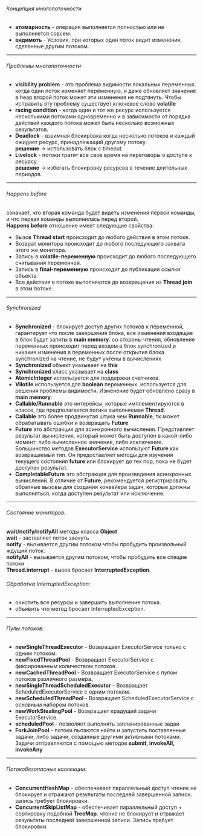 
###### Концепция многопоточности
- **атомарность** - операция выполняется полностью или не выполняется совсем.
- **видимоть** - Условия, при которых один поток видит изменения, сделанные другим потоком.
---

###### Проблемы многопоточности
- **visibility problem** - это проблема видимости локальных переменных. когда один поток изменяет переменную, и даже обновляет значение в heap второй поток может эти изменения не подтянуть. Чтобы исправить эту проблему существует ключевое слово **volatile**
- **racing condition** - когда один и тот же ресурс используется несколькими потоками одновременно и в зависимости от порядка действий каждого потока может быть несколько возможных результатов.
- **Deadlock** - взаимная блокировка когда несколько потоков и каждый ожидает ресурс, принадлежащий другому потоку.\
**решение** -> использовать блок с timeout.
- **Livelock** - потоки тратят все свое время на переговоры о доступе к ресурсу.\
**решение** -> избегать блокировку ресурсов в течение длительных периодов.
---

###### Happens before
означает, что вторая команда будет видеть изменения первой команды, и что первая команды выполнилась перед второй.\
**Happens before** отношение имеет cледующие свойства:
- Вызов **Thread start** происходит до любого действия в этом потоке.
- Возврат монитора происходит до любого последующего захвата этого же монитора.
- Запись в **volatile-переменную** происходит до любого последующего считывания переменной.
- Запись в **final-переменную** происходит до публикации ссылки объекта.
- Все действия в потоке выполняются до возвращения из **Thread join** в этом потоке.
---

###### Synchronized
- **Synchronized** - блокирует доступ других потоков к переменной, гарантирует что после завершения блока, все изменения входящие в блок будут залиты в **main memory**. со стороны чтения, обновление переменных происходит перед входом в блок synchronized и никакие изменения в переменных после открытия блока synchronized на чтение, не будут учтены в вычислениях
- **Synchronized** объект указывает на **this**
- **Synchronized** класс указывает на **class**
- **AtomicInteger** используется для поддержки счетчиков.
- **Vilotile** используется для **boolean** переменных. используется для решения проблемы видимости, Изменение будет обновлено сразу в **main memory**.
- **Callable/Runnable** это интерейсы, которые имплементируются в классе, где предполагается логика выполняемая **Thread**.
- **Callable** это более продвинутая штука чем **Runnable**, тк может обрабатывать ошибки и возвращать **Future**
- **Future** это абстракция для асинхронного вычисления. Представляет результат вычисления, который может быть доступен в какой-либо момент: либо вычисленное значение, либо исключение. Большинство методов **ExecutorService** используют **Future** как возвращаемый тип. Он предоставляет методы для изучения текущего состояния **future** или блокирует до тех пор, пока не будет доступен результат.
- **CompletableFuture** это абстракция для произведения асинхронных вычислений. В отличие от **Future**, рекомендуется регистрировать обратные вызовы для создания конвейера задач, которые должны выполняться, когда доступен результат или исключение.
---

###### Состояние мониторов:
**wait/notify/notifyAll** методы класса **Object**\
**wait** - заставляет поток заснуть\
**notify** - вызывается другим потоком чтобы пробудить произвольный ждущий поток.\
**notifyAll** - вызывается другим потоком, чтобы пробудить все спящие потоки\
**Thread.interrupt** - вызов бросает **InterruptedException**.

###### Обработка InterruptedException:
- очистить все ресурсы и завершить выполнение потока.
- объявить что метод бросает InterruptedException.
---

###### Пулы потоков:
- **newSingleThreadExecutor** - Возвращает ExecutorService только с одним потоком.
- **newFixedThreadPool** - Возвращает ExecutorService с фиксированным количеством потоков.
- **newCachedThreadPool** - Возвращает ExecutorService с пулом потоков различного размера.
- **newSingleThreadScheduledExecutor** - Возвращает ScheduledExecutorService с одним потоком.
- **newScheduledThreadPool** - Возвращает ScheduledExecutorService с основным набором потоков.
- **newWorkStealingPool** - Возвращает крадущий задачи ExecutorService.
- **scheduledPool** - позволяет выполнять запланированные задаи
- **ForkJoinPool** - потоки пытаются найти и запустить поставленные задачи, либо задачи, созданные другими активными потоками.\
Задачи отправляются с помощью методов **submit, invokeAll, invokeAny**
---

###### Потокобезопасные коллекции:
- **ConcurrentHashMap** - обеспечивает параллельный доступ
  чтение не блокирует и отражают результаты последней завершенной записи.
  запись требует блокировки.
- **ConcurrentSkipListMap** - обеспечивает параллельный доступ + сортировку подобной **TreeMap**.
  чтение не блокирует и отражает результаты последней завершенной записи. Запись требует блокировки.